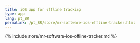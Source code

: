 ```yaml
---
title: iOS app for offline tracking
type: app
lang: pt_BR
permalink: /pt_BR/store/mr-software-ios-offline-tracker.html
---
```


{% include store/mr-software-ios-offline-tracker.md %}
